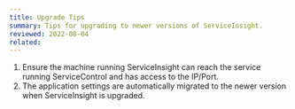 ```yaml
---
title: Upgrade Tips
summary: Tips for upgrading to newer versions of ServiceInsight.
reviewed: 2022-08-04
related:
---
```


1. Ensure the machine running ServiceInsight can reach the service running ServiceControl and has access to the IP/Port.
1. The application settings are automatically migrated to the newer version when ServiceInsight is upgraded.
